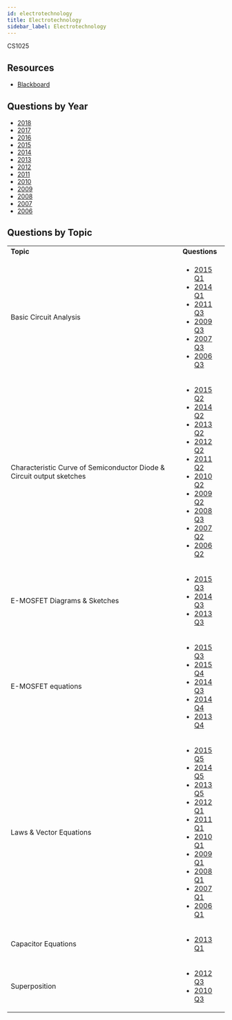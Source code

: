 ```yaml
---
id: electrotechnology
title: Electrotechnology
sidebar_label: Electrotechnology
---
```

CS1025

## Resources

-   [Blackboard](https://mymodule.tcd.ie/)

## Questions by Year

-   [2018](https://www.tcd.ie/academicregistry/exams/assets/local/past-papers2018/CS/CS1025-1.PDF)
-   [2017](https://www.tcd.ie/academicregistry/exams/assets/local/past-papers2017/CS/CS1025-1.PDF)
-   [2016](https://www.tcd.ie/academicregistry/exams/assets/local/past-papers2016/CS/CS1025-1.PDF)
-   [2015](https://www.tcd.ie/academicregistry/exams/assets/local/past-papers2015/CS/CS1025-1.PDF)
-   [2014](https://www.tcd.ie/academicregistry/exams/assets/local/past-papers2014/CS/CS10251.pdf)
-   [2013](https://www.tcd.ie/academicregistry/exams/assets/local/past-papers2013/CS/CS10251.pdf)
-   [2012](https://www.tcd.ie/Local/Exam_Papers/2012/XC/XCS10251.pdf)
-   [2011](https://www.tcd.ie/Local/Exam_Papers/2011/XC/XCS10251.pdf)
-   [2010](https://www.tcd.ie/Local/Exam_Papers/2010/XC/XCS10251.pdf)
-   [2009](https://www.tcd.ie/Local/Exam_Papers/2009/XC/XCS1BA51.pdf)
-   [2008](https://www.tcd.ie/Local/Exam_Papers/2008/XC/XCS1BA51.pdf)
-   [2007](https://www.tcd.ie/Local/Exam_Papers/2007/XC/XCS1BA51.pdf)
-   [2006](https://www.tcd.ie/Local/Exam_Papers/2006/XC/XCS1BA51.pdf)

## Questions by Topic

<table className="examQuestions">
    <tbody><tr>
        <td><strong>Topic</strong></td>
        <td><strong>Questions</strong></td>
    </tr>
    <tr>
        <td>Basic Circuit Analysis</td>
        <td>
    <ul className="questions">
        <li><a href="https://www.tcd.ie/academicregistry/exams/assets/local/past-papers2015/CS/CS1025-1.PDF#page=2">2015 Q1</a></li>
        <li><a href="https://www.tcd.ie/academicregistry/exams/assets/local/past-papers2014/CS/CS10251.pdf#page=2">2014 Q1</a></li>
        <li><a href="https://www.tcd.ie/Local/Exam_Papers/2011/XC/XCS10251.pdf#page=3&zoom=0,0,440">2011 Q3</a></li>
        <li><a href="https://www.tcd.ie/Local/Exam_Papers/2009/XC/XCS1BA51.pdf#page=4">2009 Q3</a></li>
        <li><a href="https://www.tcd.ie/Local/Exam_Papers/2007/XC/XCS1BA51.pdf#page=4">2007 Q3</a></li>
        <li><a href="https://www.tcd.ie/Local/Exam_Papers/2006/XC/XCS1BA51.pdf#page=4&zoom=0,0,500">2006 Q3</a></li>
    </ul>
        </td>
    </tr>
    <tr>
        <td>Characteristic Curve of Semiconductor Diode & Circuit output sketches</td>
        <td>
    <ul className="questions">
        <li><a href="https://www.tcd.ie/academicregistry/exams/assets/local/past-papers2015/CS/CS1025-1.PDF#page=3">2015 Q2</a></li>
        <li><a href="https://www.tcd.ie/academicregistry/exams/assets/local/past-papers2014/CS/CS10251.pdf#page=3">2014 Q2</a></li>
        <li><a href="https://www.tcd.ie/academicregistry/exams/assets/local/past-papers2013/CS/CS10251.pdf#page=3">2013 Q2</a></li>
        <li><a href="https://www.tcd.ie/Local/Exam_Papers/2012/XC/XCS10251.pdf#page=3">2012 Q2</a></li>
        <li><a href="https://www.tcd.ie/Local/Exam_Papers/2011/XC/XCS10251.pdf#page=2&zoom=0,0,500">2011 Q2</a></li>
        <li><a href="https://www.tcd.ie/Local/Exam_Papers/2010/XC/XCS10251.pdf#page=2&zoom=0,0,490">2010 Q2</a></li>
        <li><a href="https://www.tcd.ie/Local/Exam_Papers/2009/XC/XCS1BA51.pdf#page=2&zoom=0,0,600">2009 Q2</a></li>
        <li><a href="https://www.tcd.ie/Local/Exam_Papers/2008/XC/XCS1BA51.pdf#page=3">2008 Q3</a></li>
        <li><a href="https://www.tcd.ie/Local/Exam_Papers/2007/XC/XCS1BA51.pdf#page=3">2007 Q2</a></li>
        <li><a href="https://www.tcd.ie/Local/Exam_Papers/2006/XC/XCS1BA51.pdf#page=2&zoom=0,0,750">2006 Q2</a></li>
    </ul>
        </td>
    </tr>
    <tr>
        <td>E-MOSFET Diagrams & Sketches</td>
        <td>
    <ul className="questions">
        <li><a href="https://www.tcd.ie/academicregistry/exams/assets/local/past-papers2015/CS/CS1025-1.PDF#page=4">2015 Q3</a></li>
        <li><a href="https://www.tcd.ie/academicregistry/exams/assets/local/past-papers2014/CS/CS10251.pdf#page=4">2014 Q3</a></li>
        <li><a href="https://www.tcd.ie/academicregistry/exams/assets/local/past-papers2013/CS/CS10251.pdf#page=4">2013 Q3</a></li>
    </ul>
        </td>
    </tr>
    <tr>
        <td>E-MOSFET equations</td>
        <td>
    <ul className="questions">
        <li><a href="https://www.tcd.ie/academicregistry/exams/assets/local/past-papers2015/CS/CS1025-1.PDF#page=4">2015 Q3</a></li>
        <li><a href="https://www.tcd.ie/academicregistry/exams/assets/local/past-papers2015/CS/CS1025-1.PDF#page=4&zoom=0,0,420">2015 Q4</a></li>
        <li><a href="https://www.tcd.ie/academicregistry/exams/assets/local/past-papers2014/CS/CS10251.pdf#page=4">2014 Q3</a></li>
        <li><a href="https://www.tcd.ie/academicregistry/exams/assets/local/past-papers2014/CS/CS10251.pdf#page=4&zoom=0,0,450">2014 Q4</a></li>
        <li><a href="https://www.tcd.ie/academicregistry/exams/assets/local/past-papers2013/CS/CS10251.pdf#page=4&zoom=0,0,400">2013 Q4</a></li>
    </ul>
        </td>
    </tr>
    <tr>
        <td>Laws & Vector Equations</td>
        <td>
    <ul className="questions">
        <li><a href="https://www.tcd.ie/academicregistry/exams/assets/local/past-papers2015/CS/CS1025-1.PDF#page=4&zoom=0,0,650">2015 Q5</a></li>
        <li><a href="https://www.tcd.ie/academicregistry/exams/assets/local/past-papers2014/CS/CS10251.pdf#page=5">2014 Q5</a></li>
        <li><a href="https://www.tcd.ie/academicregistry/exams/assets/local/past-papers2013/CS/CS10251.pdf#page=4&zoom=0,0,500">2013 Q5</a></li>
        <li><a href="https://www.tcd.ie/Local/Exam_Papers/2012/XC/XCS10251.pdf#page=2">2012 Q1</a></li>
        <li><a href="https://www.tcd.ie/Local/Exam_Papers/2011/XC/XCS10251.pdf#page=2">2011 Q1</a></li>
        <li><a href="https://www.tcd.ie/Local/Exam_Papers/2010/XC/XCS10251.pdf#page=2">2010 Q1</a></li>
        <li><a href="https://www.tcd.ie/Local/Exam_Papers/2009/XC/XCS1BA51.pdf#page=2">2009 Q1</a></li>
        <li><a href="https://www.tcd.ie/Local/Exam_Papers/2008/XC/XCS1BA51.pdf#page=2">2008 Q1</a></li>
        <li><a href="https://www.tcd.ie/Local/Exam_Papers/2007/XC/XCS1BA51.pdf#page=2">2007 Q1</a></li>
        <li><a href="https://www.tcd.ie/Local/Exam_Papers/2006/XC/XCS1BA51.pdf#page=2">2006 Q1</a></li>
    </ul>
        </td>
    </tr>
    <tr>
        <td>Capacitor Equations</td>
        <td>
    <ul className="questions">
        <li><a href="https://www.tcd.ie/academicregistry/exams/assets/local/past-papers2013/CS/CS10251.pdf#page=2">2013 Q1</a></li>
    </ul>
        </td>
    </tr>
    <tr>
        <td>Superposition</td>
        <td>
    <ul className="questions">
        <li><a href="https://www.tcd.ie/Local/Exam_Papers/2012/XC/XCS10251.pdf#page=5">2012 Q3</a></li>
        <li><a href="https://www.tcd.ie/Local/Exam_Papers/2010/XC/XCS10251.pdf#page=4">2010 Q3</a></li>
    </ul>
        </td>
    </tr>
</tbody></table>

